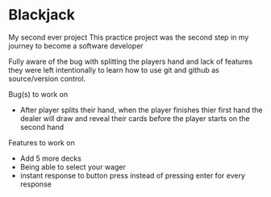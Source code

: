 # Blackjack
My second ever project
This practice project was the second step in my journey to become a software developer

Fully aware of the bug with splitting the players hand and lack of features
they were left intentionally to learn how to use git and github as 
source/version control.

Bug(s) to work on
 - After player splits their hand, when the player finishes thier first hand
   the dealer will draw and reveal their cards before the player starts on the second hand

Features to work on
 - Add 5 more decks
 - Being able to select your wager
 - instant response to button press instead of pressing enter for every response
